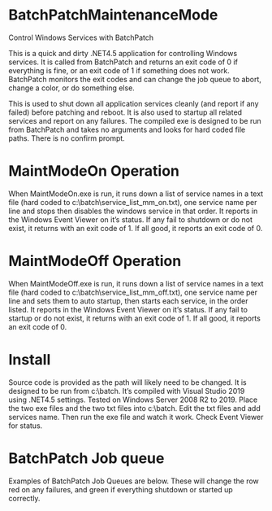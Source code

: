 # BatchPatchMaintenanceMode
Control Windows Services with BatchPatch


This is a quick and dirty .NET4.5 application for controlling Windows services.  It is called from BatchPatch and returns an exit code of 0 if everything is fine, or an exit code of 1 if something does not work. BatchPatch monitors the exit codes and can change the job queue to abort, change a color, or do something else. 

This is used to shut down all application services cleanly (and report if any failed) before patching and reboot. It is also used to startup all related services and report on any failures. The compiled exe is designed to be run from BatchPatch and takes no arguments and looks for hard coded file paths. There is no confirm prompt.

# MaintModeOn Operation
When MaintModeOn.exe is run, it runs down a list of service names in a text file (hard coded to c:\batch\service_list_mm_on.txt), one service name per line and stops then disables the windows service in that order. It reports in the Windows Event Viewer on it’s status. If any fail to shutdown or do not exist, it returns with an exit code of 1. If all good, it reports an exit code of 0. 

# MaintModeOff Operation
When MaintModeOff.exe is run, it runs down a list of service names in a text file (hard coded to c:\batch\service_list_mm_off.txt), one service name per line and sets them to auto startup, then starts each service, in the order listed. It reports in the Windows Event Viewer on it’s status. If any fail to startup or do not exist, it returns with an exit code of 1. If all good, it reports an exit code of 0. 

# Install
Source code is provided as the path will likely need to be changed. It is designed to be run from c:\batch\. It’s compiled with Visual Studio 2019 using .NET4.5 settings. Tested on Windows Server 2008 R2 to 2019.  Place the two exe files and the two txt files into c:\batch\. Edit the txt files and add services name. Then run the exe file and watch it work. Check Event Viewer for status. 

# BatchPatch Job queue
Examples of BatchPatch Job Queues are below. These will change the row red on any failures, and green if everything shutdown or started up correctly. 
